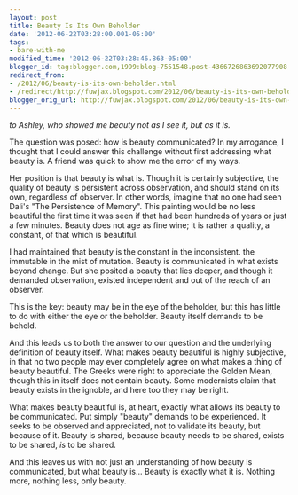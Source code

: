 ```yaml
---
layout: post
title: Beauty Is Its Own Beholder
date: '2012-06-22T03:28:00.001-05:00'
tags: 
- bare-with-me
modified_time: '2012-06-22T03:28:46.863-05:00'
blogger_id: tag:blogger.com,1999:blog-7551548.post-4366726863692077908
redirect_from: 
- /2012/06/beauty-is-its-own-beholder.html
- /redirect/http://fuwjax.blogspot.com/2012/06/beauty-is-its-own-beholder.html
blogger_orig_url: http://fuwjax.blogspot.com/2012/06/beauty-is-its-own-beholder.html
---
```


*to Ashley, who showed me beauty not as I see it, but as it is.*

The question was posed: how is beauty communicated? In my arrogance, I thought that I could answer this challenge without first addressing what beauty is. A friend was quick to show me the error of my ways.

Her position is that beauty is what is. Though it is certainly subjective, the quality of beauty is persistent across observation, and should stand on its own, regardless of observer. In other words, imagine that no one had seen Dali's "The Persistence of Memory". This painting would be no less beautiful the first time it was seen if that had been hundreds of years or just a few minutes. Beauty does not age as fine wine; it is rather a quality, a constant, of that which is beautiful.

I had maintained that beauty is the constant in the inconsistent. the immutable in the mist of mutation. Beauty is communicated in what exists beyond change. But she posited a beauty that lies deeper, and though it demanded observation, existed independent and out of the reach of an observer.

This is the key: beauty may be in the eye of the beholder, but this has little to do with either the eye or the beholder. Beauty itself demands to be beheld.

And this leads us to both the answer to our question and the underlying definition of beauty itself. What makes beauty beautiful is highly subjective, in that no two people may ever completely agree on what makes a thing of beauty beautiful. The Greeks were right to appreciate the Golden Mean, though this in itself does not contain beauty. Some modernists claim that beauty exists in the ignoble, and here too they may be right.

What makes beauty beautiful is, at heart, exactly what allows its beauty to be communicated. Put simply "beauty" demands to be experienced. It seeks to be observed and appreciated, not to validate its beauty, but because of it. Beauty is shared, because beauty needs to be shared, exists to be shared, *is* to be shared.

And this leaves us with not just an understanding of how beauty is communicated, but what beauty is... Beauty is exactly what it is. Nothing more, nothing less, only beauty.